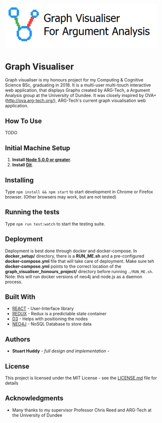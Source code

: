 <p align="center"><img src="https://github.com/alfanhui/graph_visualiser_honours_project/blob/Test/docs/logoREADME.png?raw=true"/></p>


# Graph Visualiser

Graph visualiser is my honours project for my Computing & Cognitive Science BSc, graduating in 2018. It is a multi-user multi-touch interactive web application, that displays Graphs created by ARG-Tech, a Argument Analysis group at the University of Dundee. It was closely inspired by OVA+(http://ova.arg-tech.org/), ARG-Tech's current graph visualisation web application.

## How To Use

TODO

## Initial Machine Setup
1. **Install [Node 5.0.0 or greater](https://nodejs.org)**. 
2. **Install [Git](https://git-scm.com/downloads)**. 

## Installing

Type `npm install && npm start` to start development in Chrome or Firefox browser. (Other browsers may work, but are not tested)

## Running the tests

Type `npm run test:watch` to start the testing suite.

## Deployment

Deployment is best done through docker and docker-compose. In **docker_setup/** directory, there is a **RUN_ME.sh** and a pre-configured **docker-compose.yml** file that will take care of deployment. Make sure teh **docker-compose.yml** points to the correct location of the **graph_visualiser_honours_project/** directory before running `./RUN_ME.sh`. 
Note: this will run docker versions of neo4j and node.js as a daemon process.

## Built With

* [REACT](https://reactjs.org/) - User-Interface library
* [REDUX](https://redux.js.org/) - Redux is a predictable state container
* [D3](https://d3js.org/) - Helps with positioning the nodes
* [NEO4J](https://neo4j.com/) - NoSQL Database to store data

## Authors

* **Stuart Huddy** - *full design and implementation* - 

## License

This project is licensed under the MIT License - see the [LICENSE.md](LICENSE.md) file for details

## Acknowledgments

* Many thanks to my supervisor Professor Chris Reed and ARG-Tech at the University of Dundee
